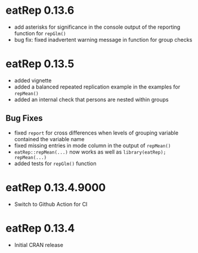 # eatRep 0.13.6

* add asterisks for significance in the console output of the reporting function for `repGlm()`
* bug fix: fixed inadvertent warning message in function for group checks

# eatRep 0.13.5

* added vignette
* added a balanced repeated replication example in the examples for `repMean()`
* added an internal check that persons are nested within groups

## Bug Fixes
* fixed `report` for cross differences when levels of grouping variable contained the variable name
* fixed missing entries in mode column in the output of  `repMean()`
* `eatRep::repMean(...)` now works as well as `library(eatRep); repMean(...)` 
* added tests for `repGlm()` function

# eatRep 0.13.4.9000

* Switch to Github Action for CI

# eatRep 0.13.4

* Initial CRAN release
